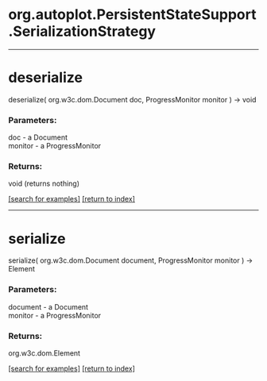 # org.autoplot.PersistentStateSupport.SerializationStrategy



***
<a name="deserialize"></a>
# deserialize
deserialize( org.w3c.dom.Document doc, ProgressMonitor monitor ) &rarr; void



### Parameters:
doc - a Document
<br>monitor - a ProgressMonitor

### Returns:
void (returns nothing)


<a href="https://github.com/autoplot/dev/search?q=deserialize&unscoped_q=deserialize">[search for examples]</a>
<a href="https://github.com/autoplot/documentation/blob/master/javadoc/index-all.md">[return to index]</a>

***
<a name="serialize"></a>
# serialize
serialize( org.w3c.dom.Document document, ProgressMonitor monitor ) &rarr; Element



### Parameters:
document - a Document
<br>monitor - a ProgressMonitor

### Returns:
org.w3c.dom.Element


<a href="https://github.com/autoplot/dev/search?q=serialize&unscoped_q=serialize">[search for examples]</a>
<a href="https://github.com/autoplot/documentation/blob/master/javadoc/index-all.md">[return to index]</a>

